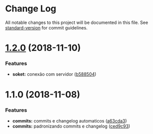 # Change Log

All notable changes to this project will be documented in this file. See [standard-version](https://github.com/conventional-changelog/standard-version) for commit guidelines.

<a name="1.2.0"></a>
# [1.2.0](https://github.com/icarodgl/ZombieTS/compare/v1.1.0...v1.2.0) (2018-11-10)


### Features

* **soket:** conexão com servidor ([b588504](https://github.com/icarodgl/ZombieTS/commit/b588504))



<a name="1.1.0"></a>
# 1.1.0 (2018-11-08)


### Features

* **commits:** commits e changelog automaticos ([a63cda3](https://github.com/icarodgl/ZombieTS/commit/a63cda3))
* **commits:** padronizando commits e changelog ([ced9c93](https://github.com/icarodgl/ZombieTS/commit/ced9c93))
